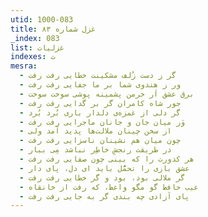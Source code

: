 ```yaml
---
utid: 1000-083
title: غزل شماره ۸۳
_index: 083
list: غزلیات
indexes: ت
mesra:
  - گر ز دست زُلف مشکینت خطایی رفت رفت
  - ور ز هندوی شما بر ما جفایی رفت رفت
  - برق عشق اَر خرمن پشمینه پوشی سوخت سوخت
  - جور شاه کامران گر بر گدایی رفت رفت
  - گر دلی از غمزه‌ی دلدار باری بُرد بُرد
  - وَر میان جان و جانان ماجرایی رفت رفت
  - از سخن چینان ملالت‌ها پدید آمد ولی
  - چون میان هم نشینان ناسزایی رفت رفت
  - در طریقت رنجشِ خاطِر نباشد مِی بیار
  - هر کدورت را که بینی چون صفایی رفت رفت
  - عشق بازی را تحمُّل باید ای دل، پای دار
  - گر ملالی بود، بود و گر خطایی رفت رفت
  - عیب حافظ گو مگو واعظ، که رفت از خانقاه
  - پای آزادی چه بندی گر به جایی رفت رفت
---
```

